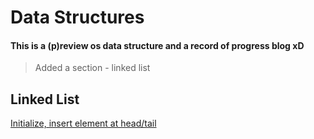 # Data Structures
#### This is a (p)review os data structure and a record of progress blog xD
> Added a section - linked list
## Linked List
[Initialize, insert element at head/tail](https://github.com/Boxun-coder/Data-Structures/blob/master/LinkedList/Linklist.md)
